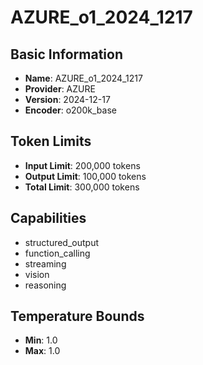 # AZURE_o1_2024_1217

## Basic Information
- **Name**: AZURE_o1_2024_1217
- **Provider**: AZURE
- **Version**: 2024-12-17
- **Encoder**: o200k_base

## Token Limits
- **Input Limit**: 200,000 tokens
- **Output Limit**: 100,000 tokens
- **Total Limit**: 300,000 tokens

## Capabilities
- structured_output
- function_calling
- streaming
- vision
- reasoning


## Temperature Bounds
- **Min**: 1.0
- **Max**: 1.0





